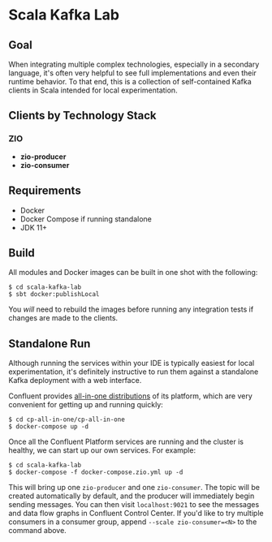 # Scala Kafka Lab

## Goal

When integrating multiple complex technologies, especially in a secondary language, it's often very helpful to see full implementations and even their runtime behavior. To that end, this is a collection of self-contained Kafka clients in Scala intended for local experimentation.

## Clients by Technology Stack

### ZIO

* **zio-producer**
* **zio-consumer**

## Requirements

* Docker
* Docker Compose if running standalone
* JDK 11+

## Build

All modules and Docker images can be built in one shot with the following:

```shell
$ cd scala-kafka-lab
$ sbt docker:publishLocal
```

You _will_ need to rebuild the images before running any integration tests if changes are made to the clients.

## Standalone Run

Although running the services within your IDE is typically easiest for local experimentation, it's definitely instructive to run them against a standalone Kafka deployment with a web interface.

Confluent provides [all-in-one distributions](https://github.com/confluentinc/cp-all-in-one) of its platform, which are very convenient for getting up and running quickly:

```shell
$ cd cp-all-in-one/cp-all-in-one
$ docker-compose up -d
```

Once all the Confluent Platform services are running and the cluster is healthy, we can start up our own services. For example:

```shell
$ cd scala-kafka-lab
$ docker-compose -f docker-compose.zio.yml up -d
```

This will bring up one `zio-producer` and one `zio-consumer`. The topic will be created automatically by default, and the producer will immediately begin sending messages. You can then visit `localhost:9021` to see the messages and data flow graphs in Confluent Control Center. If you'd like to try multiple consumers in a consumer group, append `--scale zio-consumer=<N>` to the command above.

